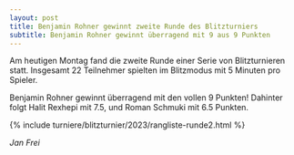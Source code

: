 ```yaml
---
layout: post
title: Benjamin Rohner gewinnt zweite Runde des Blitzturniers
subtitle: Benjamin Rohner gewinnt überragend mit 9 aus 9 Punkten
---
```


Am heutigen Montag fand die zweite Runde einer Serie von Blitzturnieren statt. Insgesamt 22 Teilnehmer spielten im Blitzmodus mit 5 Minuten pro Spieler.

Benjamin Rohner gewinnt überragend mit den vollen 9 Punkten! Dahinter folgt Halit Rexhepi mit 7.5, und Roman Schmuki mit 6.5 Punkten.

{% include turniere/blitzturnier/2023/rangliste-runde2.html %}

_Jan Frei_
